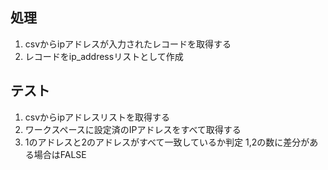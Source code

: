 ## 処理
1. csvからipアドレスが入力されたレコードを取得する
2. レコードをip_addressリストとして作成

## テスト
1. csvからipアドレスリストを取得する
2. ワークスペースに設定済のIPアドレスをすべて取得する
3. 1のアドレスと2のアドレスがすべて一致しているか判定
    1,2の数に差分がある場合はFALSE
